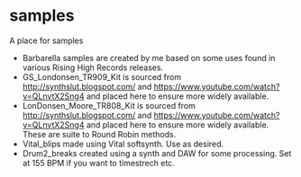 # samples
A place for samples

- Barbarella samples are created by me based on some uses found in various Rising High Records releases.
- GS_Londonsen_TR909_Kit is sourced from http://synthslut.blogspot.com/ and https://www.youtube.com/watch?v=QLnvtX2Sng4 and placed here to ensure more widely available.
- LonDonsen_Moore_TR808_Kit is sourced from http://synthslut.blogspot.com/ and https://www.youtube.com/watch?v=QLnvtX2Sng4 and placed here to ensure more widely available. These are suite to Round Robin methods.
- Vital_blips made using Vital softsynth. Use as desired.
- Drum2_breaks created using a synth and DAW for some processing. Set at 155 BPM if you want to timestrech etc.
